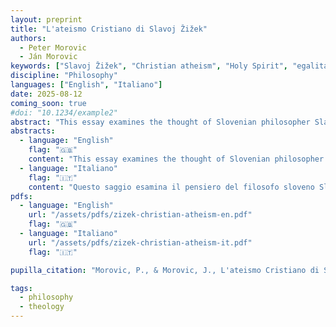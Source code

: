 ```yaml
---
layout: preprint
title: "L'ateismo Cristiano di Slavoj Žižek"
authors:
  - Peter Morovic
  - Ján Morovic
keywords: ["Slavoj Žižek", "Christian atheism", "Holy Spirit", "egalitarian community", "Chiara Lubich", "Focolare spirituality", "comparative theology"]
discipline: "Philosophy"
languages: ["English", "Italiano"]
date: 2025-08-12
coming_soon: true
#doi: "10.1234/example2"
abstract: "This essay examines the thought of Slovenian philosopher Slavoj Žižek on Christianity, with particular attention to his interpretation of God's death on the cross and the birth of the Holy Spirit as an 'egalitarian community.' Through a comparative analysis with Chiara Lubich's charism of unity, the article highlights surprising convergences between Žižek's 'Christian atheism' and Focolare spirituality."
abstracts:
  - language: "English"
    flag: "🇬🇧"
    content: "This essay examines the thought of Slovenian philosopher Slavoj Žižek on Christianity, with particular attention to his interpretation of God's death on the cross and the birth of the Holy Spirit as an 'egalitarian community.' Through a comparative analysis with Chiara Lubich's charism of unity, the article highlights surprising convergences between Žižek's 'Christian atheism' and Focolare spirituality. Both thinkers see in Jesus Forsaken the crucial moment of identification between God and humanity, and recognize in the presence of Jesus in the midst of community (the 'Holy Spirit' for Žižek, 'Jesus in the midst' for Lubich) the privileged mode of relationship with the divine. The analysis shows how Žižek, while declaring himself an atheist, arrives at a profound understanding of Christianity's subversive core through a Hegelian reading of divine kenosis, proposing a God who is not transcendent but immanent in human history, who entrusts humanity itself with his own destiny. Both reject an interventionist God 'up there' who manipulates events from outside, instead embracing a God who becomes vulnerable, who suffers with humanity, and who dies on the cross to be reborn as the spirit of authentic human community founded on mutual love. The study reveals how Žižek's Marxist critique of ideology and Lubich's mystical experience converge on essential points: the centrality of Jesus Forsaken as the moment of maximum proximity to God, the understanding of the Holy Spirit as communal presence rather than individual experience, and the vision of true equality emerging not from abstract principles but from participation in divine self-emptying. This unexpected dialogue between critical philosophy and Christian spirituality suggests that authentic truth-seeking, when conducted with intellectual honesty and passion for justice, can lead to convergent insights despite apparently opposing starting points."
  - language: "Italiano"
    flag: "🇮🇹"
    content: "Questo saggio esamina il pensiero del filosofo sloveno Slavoj Žižek sul cristianesimo, con particolare attenzione alla sua interpretazione della morte di Dio sulla croce e della nascita dello Spirito Santo come \"comunità egalitaria\". Attraverso un'analisi comparativa con il carisma dell'unità di Chiara Lubich, l'articolo evidenzia sorprendenti convergenze tra il \"cristianesimo ateo\" di Žižek e la spiritualità focolitarina. Entrambi i pensatori vedono in Gesù Abbandonato il momento cruciale di identificazione tra Dio e umanità, e riconoscono nella presenza di Gesù in mezzo alla comunità (lo \"Spirito Santo\" per Žižek, \"Gesù in mezzo\" per Lubich) la modalità privilegiata di rapporto con il divino. L'analisi mostra come Žižek, pur dichiarandosi ateo, arrivi a una comprensione profonda del nucleo sovversivo del cristianesimo attraverso una lettura hegeliana della kenosis divina, proponendo un Dio non trascendente ma immanente nella storia umana, che affida all'umanità stessa il proprio destino. Entrambi rifiutano un Dio interventista \"lassù\" che manipola gli eventi dall'esterno, abbracciando invece un Dio che si fa vulnerabile, che soffre con l'umanità, e che muore sulla croce per rinascere come spirito di autentica comunità umana fondata sull'amore reciproco. Lo studio rivela come la critica marxista all'ideologia di Žižek e l'esperienza mistica della Lubich convergano su punti essenziali: la centralità di Gesù Abbandonato come momento di massima vicinanza a Dio, la comprensione dello Spirito Santo come presenza comunitaria piuttosto che esperienza individuale, e la visione di una vera uguaglianza che emerge non da principi astratti ma dalla partecipazione al divino svuotamento. Questo dialogo inaspettato tra filosofia critica e spiritualità cristiana suggerisce che la ricerca autentica della verità, quando condotta con onestà intellettuale e passione per la giustizia, può condurre a intuizioni convergenti nonostante punti di partenza apparentemente opposti."
pdfs:
  - language: "English"
    url: "/assets/pdfs/zizek-christian-atheism-en.pdf"
    flag: "🇬🇧"
  - language: "Italiano"
    url: "/assets/pdfs/zizek-christian-atheism-it.pdf"
    flag: "🇮🇹"

pupilla_citation: "Morovic, P., & Morovic, J., L'ateismo Cristiano di Slavoj Žižek, Pupilla (2025), https://pupilla.org/preprints/2025-zizek-christian-atheism/"

tags:
  - philosophy
  - theology
---
```

